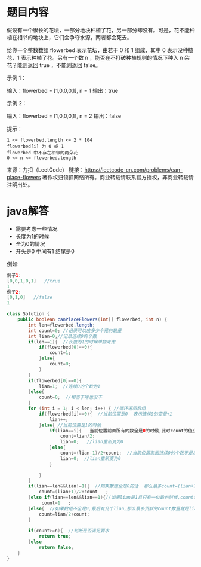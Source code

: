 # 题目内容

假设有一个很长的花坛，一部分地块种植了花，另一部分却没有。可是，花不能种植在相邻的地块上，它们会争夺水源，两者都会死去。

给你一个整数数组  flowerbed 表示花坛，由若干 0 和 1 组成，其中 0 表示没种植花，1 表示种植了花。另有一个数 n ，能否在不打破种植规则的情况下种入 n 朵花？能则返回 true ，不能则返回 false。

 

示例 1：

输入：flowerbed = [1,0,0,0,1], n = 1
输出：true

示例 2：

输入：flowerbed = [1,0,0,0,1], n = 2
输出：false

 

提示：

    1 <= flowerbed.length <= 2 * 104
    flowerbed[i] 为 0 或 1
    flowerbed 中不存在相邻的两朵花
    0 <= n <= flowerbed.length

来源：力扣（LeetCode）
链接：https://leetcode-cn.com/problems/can-place-flowers
著作权归领扣网络所有。商业转载请联系官方授权，非商业转载请注明出处。



# java解答

* 需要考虑一些情况 
* 长度为1的时候
* 全为0的情况
* 开头是0 中间有1 结尾是0

例如:

```java
例子1:
[0,0,1,0,1]   //true
1
例子2:
[0,1,0]   //false
1
```



```java
class Solution {
    public boolean canPlaceFlowers(int[] flowerbed, int n) {
        int len=flowerbed.length;
        int count=0; //记录可以放多少个花的数量
        int lian=0;//记录连续0的个数 
        if(len==1){  //长度为1的时候单独考虑
            if(flowerbed[0]==0){
                count=1;
            }else{
                count=0;
            }
        }
        if(flowerbed[0]==0){
            lian=1;  //连续0的个数为1
        }else{
            count=0;  //相当于啥也没干
        }
        for (int i = 1; i < len; i++) { //循环遍历数组
            if(flowerbed[i]==0){  //当前位置是0  表示连续0的变量+1
                lian++;
            }else{ //当前位置是1的时候
                if(lian==i){   当前位置前面所有的数全是0的时候,此时count的值应该是lian/2
                    count=lian/2;
                    lian=0;   //lian重新变为0
                }else{
                    count=(lian-1)/2+count;  //当前位置前面连续0的个数不是从开头到这个位置前面的时候,那么lian能贡献的种花数量为(lian-1)/2+count;
                    lian=0;  //lian重新变为0
                }
                
            }
        }
        if(lian==len&&lian!=1){  //如果数组全是0的话  那么最多count=(lian+1)/2+count 
            count=(lian+1)/2+count   ;
        }else if(lian==len&&lian==1){//如果lian是1且只有一位数的时候,count还是1
             count=1   ;
        }else{  //如果数组不全是0,最后有几个lian,那么最多贡献的count数量就是lian/2;
            count=lian/2+count;
        }
       
        if(count>=n){  //判断是否满足要求
            return true;
        }else
            return false;
    }
}
```



